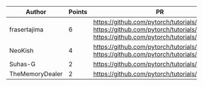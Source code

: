 | Author | Points | PR |
|--- | --- | ---|
| frasertajima | 6 | https://github.com/pytorch/tutorials/pull/2370, https://github.com/pytorch/tutorials/pull/2368, https://github.com/pytorch/tutorials/pull/2363 | 
| NeoKish | 4 | https://github.com/pytorch/tutorials/pull/2364, https://github.com/pytorch/tutorials/pull/2361 | 
| Suhas-G | 2 | https://github.com/pytorch/tutorials/pull/2371 | 
| TheMemoryDealer | 2 | https://github.com/pytorch/tutorials/pull/2369 | 
